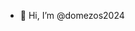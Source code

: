 - 👋 Hi, I’m @domezos2024

<!---
domezos2024/domezos2024 is a ✨ special ✨ repository because its `README.md` (this file) appears on your GitHub profile.
You can click the Preview link to take a look at your changes.
--->
